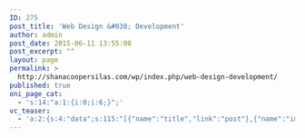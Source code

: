 ```yaml
---
ID: 275
post_title: 'Web Design &#038; Development'
author: admin
post_date: 2015-06-11 13:55:00
post_excerpt: ""
layout: page
permalink: >
  http://shanacoopersilas.com/wp/index.php/web-design-development/
published: true
oni_page_cat:
  - 's:14:"a:1:{i:0;i:6;}";'
vc_teaser:
  - 'a:2:{s:4:"data";s:115:"[{"name":"title","link":"post"},{"name":"image","image":"featured","link":"none"},{"name":"text","mode":"excerpt"}]";s:7:"bgcolor";s:0:"";}'
---
```

